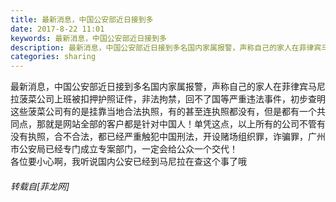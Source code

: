 ```yaml
---
title: 最新消息，中国公安部近日接到多
date: 2017-8-22 11:01
keywords: 最新消息，中国公安部近日接到多
description: 最新消息，中国公安部近日接到多名国内家属报警，声称自己的家人在菲律宾马尼拉菠菜公司上班被扣押护照证件，非法拘禁，回不了国等严重违法事件，初步查明这些菠菜公司有的是挂靠当地合法执照，有的甚至连执照都没有，但是都有一个共同点，那就是网站全部的客户都是针对中国人！单凭这点，以上所有的公司不管有没有执照，合不合法，都已经严重触犯中国刑法，开设赌场组织罪，诈骗罪，广州市公安局已经专门成立专案部门，一定会给公众一个交代！各位要小心啊，我听说国内公安已经到马尼拉在查这个事了哦 
categories: sharing
---
```

<td class="t_f" id="postmessage_856043">

最新消息，中国公安部近日接到多名国内家属报警，声称自己的家人在菲律宾马尼拉菠菜公司上班被扣押护照证件，非法拘禁，回不了国等严重违法事件，初步查明这些菠菜公司有的是挂靠当地合法执照，有的甚至连执照都没有，但是都有一个共同点，那就是网站全部的客户都是针对中国人！单凭这点，以上所有的公司不管有没有执照，合不合法，都已经严重触犯中国刑法，开设赌场组织罪，诈骗罪，广州市公安局已经专门成立专案部门，一定会给公众一个交代！<br/>
各位要小心啊，我听说国内公安已经到马尼拉在查这个事了哦 </td>
###### 转载自[菲龙网]